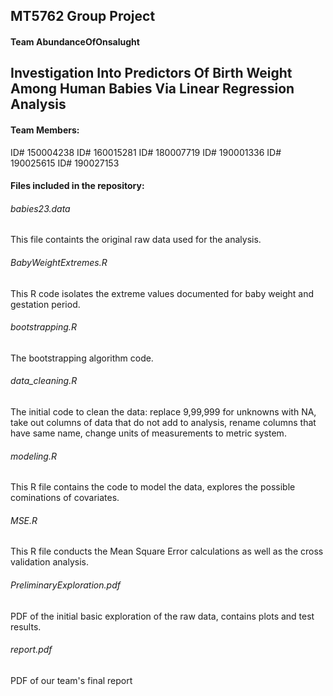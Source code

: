 ## MT5762 Group Project
#### Team AbundanceOfOnsalught

## Investigation Into Predictors Of Birth Weight Among Human Babies Via Linear Regression Analysis


#### Team Members:
ID# 150004238
ID# 160015281
ID# 180007719
ID# 190001336
ID# 190025615
ID# 190027153


#### Files included in the repository:

###### babies23.data
This file containts the original raw data used for the analysis.

###### BabyWeightExtremes.R
This R code isolates the extreme values documented for baby weight and gestation period.

###### bootstrapping.R
The bootstrapping algorithm code.

###### data_cleaning.R
The initial code to clean the data: replace 9,99,999 for unknowns with NA, take out columns of data that do not add to analysis, rename columns that have same name, change units of measurements to metric system.

###### modeling.R
This R file contains the code to model the data, explores the possible cominations of covariates. 

###### MSE.R
This R file conducts the Mean Square Error calculations as well as the cross validation analysis.

###### PreliminaryExploration.pdf
PDF of the initial basic exploration of the raw data, contains plots and test results.

###### report.pdf
PDF of our team's final report
